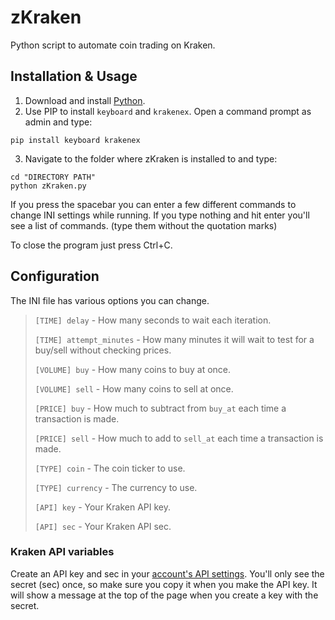 # zKraken
 Python script to automate coin trading on Kraken.

## Installation & Usage
 1. Download and install [Python](https://www.python.org/downloads/).
 2. Use PIP to install `keyboard` and `krakenex`. Open a command prompt as admin and type:
```
pip install keyboard krakenex
```
 3. Navigate to the folder where zKraken is installed to and type:
```
cd "DIRECTORY PATH"
python zKraken.py
```

 If you press the spacebar you can enter a few different commands to change INI settings while running. If you type nothing and hit enter you'll see a list of commands. (type them without the quotation marks)
 
 To close the program just press Ctrl+C.

## Configuration
 The INI file has various options you can change.
 
 > `[TIME] delay` - How many seconds to wait each iteration.
 > 
 > `[TIME] attempt_minutes` - How many minutes it will wait to test for a buy/sell without checking prices.
 > 
 > `[VOLUME] buy` - How many coins to buy at once.
 > 
 > `[VOLUME] sell` - How many coins to sell at once.
 > 
 > `[PRICE] buy` - How much to subtract from `buy_at` each time a transaction is made.
 > 
 > `[PRICE] sell` - How much to add to `sell_at` each time a transaction is made.
 > 
 > `[TYPE] coin` - The coin ticker to use.
 > 
 > `[TYPE] currency` - The currency to use.
 > 
 > `[API] key` - Your Kraken API key.
 > 
 > `[API] sec` - Your Kraken API sec.
 > 

### Kraken API variables
 Create an API key and sec in your [account's API settings](https://www.kraken.com/u/security/api). You'll only see the secret (sec) once, so make sure you copy it when you make the API key. It will show a message at the top of the page when you create a key with the secret.
